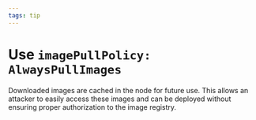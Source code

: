 ```yaml
---
tags: tip
---
```


# Use `imagePullPolicy: AlwaysPullImages`
Downloaded images are cached in the node for future use. This allows an attacker to easily access these images and can be deployed without ensuring proper authorization to the image registry.
